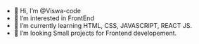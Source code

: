 - 👋 Hi, I’m @Viswa-code
- 👀 I’m interested in FrontEnd
- 🌱 I’m currently learning HTML, CSS, JAVASCRIPT, REACT JS.
- 💞️ I’m looking Small projects for Frontend developement.

<!---
Viswa-code/Viswa-code is a ✨ special ✨ repository because its `README.md` (this file) appears on your GitHub profile.
You can click the Preview link to take a look at your changes.
--->
